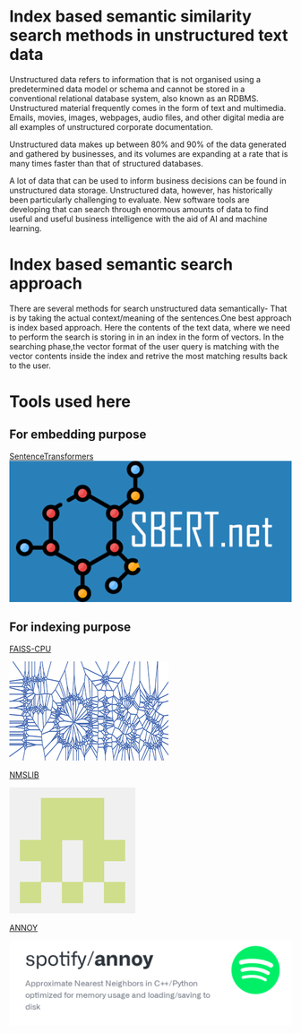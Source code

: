 # Index based semantic similarity search methods in unstructured text data

Unstructured data refers to information that is not organised using a predetermined data model or schema and cannot be stored in a conventional relational database system, also known as an RDBMS. Unstructured material frequently comes in the form of text and multimedia. Emails, movies, images, webpages, audio files, and other digital media are all examples of unstructured corporate documentation.

Unstructured data makes up between 80% and 90% of the data generated and gathered by businesses, and its volumes are expanding at a rate that is many times faster than that of structured databases.

A lot of data that can be used to inform business decisions can be found in unstructured data storage. Unstructured data, however, has historically been particularly challenging to evaluate. New software tools are developing that can search through enormous amounts of data to find useful and useful business intelligence with the aid of AI and machine learning.

# Index based semantic search approach
There are several methods for search unstructured data semantically- That is by taking the actual context/meaning of the sentences.One best approach is index based approach.
Here the contents of the text data, where we need to perform the search is storing in in an index in the form of vectors. In the searching phase,the vector format of the user query is matching with the vector contents inside the index and retrive the most matching results back to the user.

# Tools used here

## For embedding purpose
   [SentenceTransformers](https://www.sbert.net/)
   ![Alt text](/Images/sbert.png?raw=true "SentenceTransformers")

## For indexing purpose
   [FAISS-CPU](https://github.com/kyamagu/faiss-wheels)

   ![Alt text](/Images/faiss.png?raw=true "FAISS-CPU")

   [NMSLIB](https://github.com/nmslib/nmslib)

   ![Alt text](/Images/nmslib.png?raw=true "NMSLIB")

   [ANNOY](https://github.com/spotify/annoy)

   ![Alt text](/Images/annoy.png?raw=true "ANNOY")
